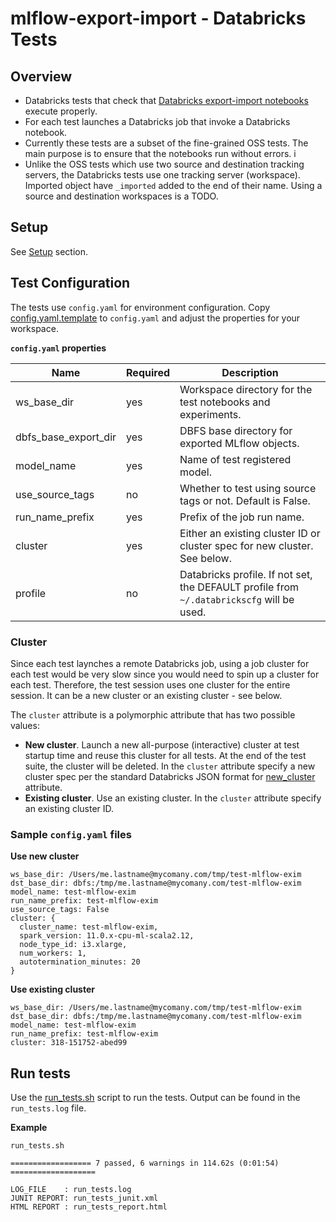 # mlflow-export-import - Databricks Tests 

## Overview

* Databricks tests that check that [Databricks export-import notebooks](../../databricks_notebooks/README.md) execute properly.
* For each test launches a Databricks job that invoke a Databricks notebook.
* Currently these tests are a subset of the fine-grained OSS tests. The main purpose is to ensure that the notebooks run without errors. i
* Unlike the OSS tests which use two source and destination tracking servers, the Databricks tests use one tracking server (workspace). Imported object have `_imported` added to the end of their name. Using a source and destination workspaces is a TODO.

## Setup

See [Setup](../../README.md#Setup) section.

## Test Configuration

The tests use `config.yaml` for environment configuration.
Copy [config.yaml.template](config.yaml.template) to `config.yaml` and adjust the properties for your workspace.

**`config.yaml` properties**

|Name | Required | Description|
|-----|----------|---------|
| ws_base_dir | yes | Workspace directory for the test notebooks and experiments. |
| dbfs_base_export_dir | yes | DBFS base directory for exported MLflow objects. |
| model_name | yes | Name of test registered model. |
| use_source_tags | no | Whether to test using source tags or not. Default is False. |
| run_name_prefix | yes | Prefix of the job run name. |
| cluster | yes | Either an existing cluster ID or cluster spec for new cluster. See below. |
| profile | no | Databricks profile. If not set, the DEFAULT profile from `~/.databrickscfg` will be used. |


### Cluster

Since each test laynches a remote Databricks job, using a job cluster for each test would be very slow since you would
need to spin up a cluster for each test.
Therefore, the test session uses one cluster for the entire session. It can be a new cluster or an existing cluster - see below.

The `cluster` attribute is a polymorphic attribute that has two possible values:

* **New cluster**. Launch a new all-purpose (interactive) cluster at test startup time and reuse this cluster for all tests. 
At the end of the test suite, the cluster will be deleted.
In the `cluster` attribute specify a new cluster spec per the standard Databricks JSON format for [new_cluster](https://docs.databricks.com/dev-tools/api/latest/clusters.html#create) attribute.
* **Existing cluster**. Use an existing cluster. In the `cluster` attribute specify an existing cluster ID.

### Sample `config.yaml` files

**Use new cluster**

```
ws_base_dir: /Users/me.lastname@mycomany.com/tmp/test-mlflow-exim
dst_base_dir: dbfs:/tmp/me.lastname@mycomany.com/test-mlflow-exim
model_name: test-mlflow-exim
run_name_prefix: test-mlflow-exim
use_source_tags: False
cluster: { 
  cluster_name: test-mlflow-exim,
  spark_version: 11.0.x-cpu-ml-scala2.12,
  node_type_id: i3.xlarge,
  num_workers: 1,
  autotermination_minutes: 20
}
```
**Use existing cluster**
```
ws_base_dir: /Users/me.lastname@mycomany.com/tmp/test-mlflow-exim
dst_base_dir: dbfs:/tmp/me.lastname@mycomany.com/test-mlflow-exim
model_name: test-mlflow-exim
run_name_prefix: test-mlflow-exim
cluster: 318-151752-abed99
```

## Run tests

Use the [run_tests.sh](run_tests.sh) script to run the tests. Output can be found in the `run_tests.log` file.

**Example**
```
run_tests.sh 
```
```
================== 7 passed, 6 warnings in 114.62s (0:01:54) ===================

LOG_FILE    : run_tests.log
JUNIT REPORT: run_tests_junit.xml
HTML REPORT : run_tests_report.html

```
